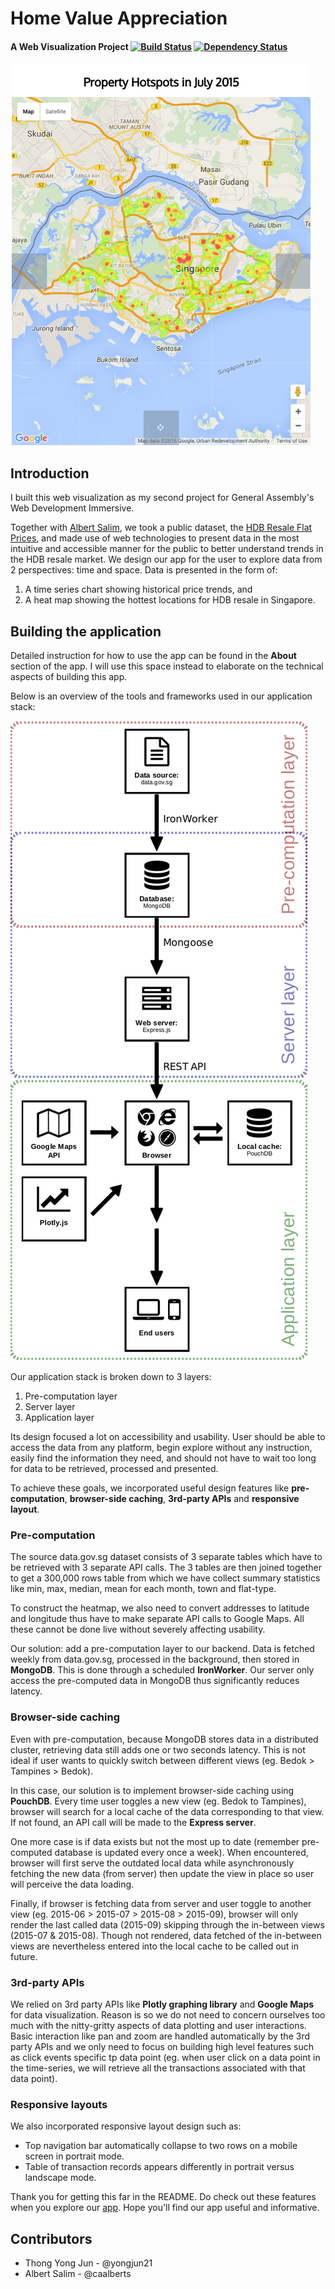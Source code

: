 # Home Value Appreciation
#### A Web Visualization Project [![Build Status](https://travis-ci.org/yongjun21/hdb-resale.svg?branch=master)](https://travis-ci.org/yongjun21/hdb-resale) [![Dependency Status](https://gemnasium.com/yongjun21/hdb-resale.svg)](https://gemnasium.com/yongjun21/hdb-resale)

[![Screenshot](./public_src/img/Heatmap_Screenshot.png)](https://hdbresale.daburu.xyz/)

## Introduction

I built this web visualization as my second project for General Assembly's Web Development Immersive.

Together with [Albert Salim](https://github.com/caalberts), we took a public dataset, the [HDB Resale Flat Prices](https://data.gov.sg/dataset/resale-flat-prices), and made use of web technologies to present data in the most intuitive and accessible manner for the public to better understand trends in the HDB resale market. We design our app for the user to explore data from 2 perspectives: time and space. Data is presented in the form of:
 1. A time series chart showing historical price trends, and
 2. A heat map showing the hottest locations for HDB resale in Singapore.

## Building the application

Detailed instruction for how to use the app can be found in the **About** section of the app. I will use this space instead to elaborate on the technical aspects of building this app.

Below is an overview of the tools and frameworks used in our application stack:

[![Project Stack](./public_src/img/CodePen.png)](http://codepen.io/yongjun21/pen/GomBjv)

Our application stack is broken down to 3 layers:
1. Pre-computation layer
2. Server layer
3. Application layer

Its design focused a lot on accessibility and usability. User should be able to access the data from any platform, begin explore without any instruction, easily find the information they need, and should not have to wait too long for data to be retrieved, processed and presented.

To achieve these goals, we incorporated useful design features like **pre-computation**, **browser-side caching**, **3rd-party APIs** and **responsive layout**.

### Pre-computation

The source data.gov.sg dataset consists of 3 separate tables which have to be retrieved with 3 separate API calls. The 3 tables are then joined together to get a 300,000 rows table from which we have collect summary statistics like min, max, median, mean for each month, town and flat-type.

To construct the heatmap, we also need to convert addresses to latitude and longitude thus have to make separate API calls to Google Maps. All these cannot be done live without severely affecting usability.

Our solution: add a pre-computation layer to our backend. Data is fetched weekly from data.gov.sg, processed in the background, then stored in **MongoDB**. This is done through a scheduled **IronWorker**. Our server only access the pre-computed data in MongoDB thus significantly reduces latency.

### Browser-side caching
Even with pre-computation, because MongoDB stores data in a distributed cluster, retrieving data still adds one or two seconds latency. This is not ideal if user wants to quickly switch between different views (eg. Bedok > Tampines > Bedok).

In this case, our solution is to implement browser-side caching using **PouchDB**. Every time user toggles a new view (eg. Bedok to Tampines), browser will search for a local cache of the data corresponding to that view. If not found, an API call will be made to the **Express server**.

One more case is if data exists but not the most up to date (remember pre-computed database is updated every once a week). When encountered, browser will first serve the outdated local data while asynchronously fetching the new data (from server) then update the view in place so user will perceive the data loading.

Finally, if browser is fetching data from server and user toggle to another view (eg. 2015-06 > 2015-07 > 2015-08 > 2015-09), browser will only render the last called data (2015-09) skipping through the in-between views (2015-07 & 2015-08). Though not rendered, data fetched of the in-between views are nevertheless entered into the local cache to be called out in future.

### 3rd-party APIs
We relied on 3rd party APIs like **Plotly graphing library** and **Google Maps** for data visualization. Reason is so we do not need to concern ourselves too much with the nitty-gritty aspects of data plotting and user interactions. Basic interaction like pan and zoom are handled automatically by the 3rd party APIs and we only need to focus on building high level features such as click events specific tp data point (eg. when user click on a data point in the time-series, we will retrieve all the transactions associated with that data point).

### Responsive layouts
We also incorporated responsive layout design such as:
- Top navigation bar automatically collapse to two rows on a mobile screen in portrait mode.
- Table of transaction records appears differently in portrait versus landscape mode.

Thank you for getting this far in the README. Do check out these features when you explore our [app](https://hdbresale.daburu.xyz/). Hope you'll find our app useful and informative.

## Contributors
- Thong Yong Jun - @yongjun21
- Albert Salim - @caalberts

<!-- ## API

[API documentation](http://docs.hdbflats.apiary.io/) -->
